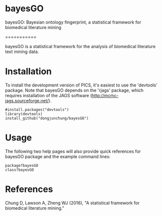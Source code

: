 # bayesGO
bayesGO: Bayesian ontology fingerprint, a statistical framework for biomedical literature mining 

===========

bayesGO is a statistical framework for the analysis of biomedical literature text mining data.

Installation
===========

To install the development version of PICS, it's easiest to use the 'devtools' package. Note that bayesGO depends on the 'rjags' package, which requires installation of the JAGS software (http://mcmc-jags.sourceforge.net/).

```
#install.packages("devtools")
library(devtools)
install_github("dongjunchung/bayesGO")
```

Usage
===========

The following two help pages will also provide quick references for bayesGO package and the example command lines:

```
package?bayesGO
class?bayesGO
```

References
==========

Chung D, Lawson A, Zheng WJ (2016), "A statistical framework for biomedical literature mining."
